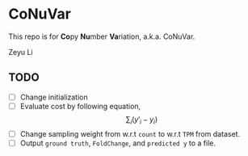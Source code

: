 # CoNuVar

This repo is for **Co**py **Nu**mber **Va**riation, a.k.a. CoNuVar.

Zeyu Li

## TODO
- [ ] Change initialization
- [ ] Evaluate cost by following equation, $$\sum_i(y'_i - y_i)$$
- [ ] Change sampling weight from w.r.t `count` to w.r.t `TPM` from dataset.
- [ ] Output `ground truth`, `FoldChange`, and `predicted y` to a file.
